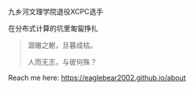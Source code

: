 九乡河文理学院退役XCPC选手

在分布式计算的坑里匍匐挣扎

> 涸辙之鲋，旦暮成枯。
> 
> 人而无志，与彼何殊？

Reach me here: <https://eaglebear2002.github.io/about>

<!---
EagleBear2002/EagleBear2002 is a ✨ special ✨ repository because its `README.md` (this file) appears on your GitHub profile.
You can click the Preview link to take a look at your changes.
--->
